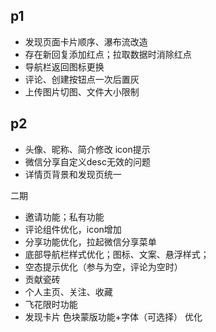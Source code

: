 ## p1
- 发现页面卡片顺序、瀑布流改造
- 存在新回复添加红点；拉取数据时消除红点
- 导航栏返回图标更换
- 评论、创建按钮点一次后置灰
- 上传图片切图、文件大小限制

## p2
- 头像、昵称、简介修改 icon提示
- 微信分享自定义desc无效的问题
- 详情页背景和发现页统一

二期
- 邀请功能；私有功能
- 评论组件优化，icon增加
- 分享功能优化，拉起微信分享菜单
- 底部导航栏样式优化；图标、文案、悬浮样式；
- 空态提示优化（参与为空，评论为空时）
- 贡献瓷砖
- 个人主页、关注、收藏
- 飞花限时功能
- 发现卡片 色块蒙版功能+字体（可选择） 优化
